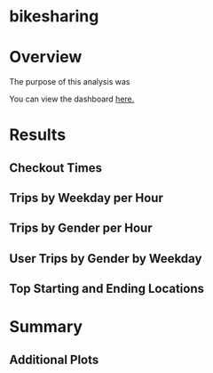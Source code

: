 # bikesharing

# Overview
The purpose of this analysis was

You can view the dashboard [here.](https://public.tableau.com/views/Bikesharing_Challenge_16115180203740/Story1?:language=en&:display_count=y&publish=yes&:origin=viz_share_link)

# Results
## Checkout Times

## Trips by Weekday per Hour

## Trips by Gender per Hour

## User Trips by Gender by Weekday

## Top Starting and Ending Locations

# Summary

## Additional Plots
